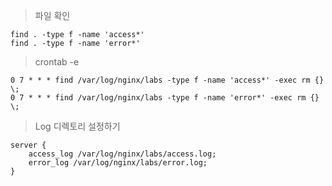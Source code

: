 > 파일 확인

```shell
find . -type f -name 'access*'
find . -type f -name 'error*'
```

> crontab -e

```shell
0 7 * * * find /var/log/nginx/labs -type f -name 'access*' -exec rm {} \;
0 7 * * * find /var/log/nginx/labs -type f -name 'error*' -exec rm {} \;
```

> Log 디렉토리 설정하기

```shell
server {
    access_log /var/log/nginx/labs/access.log;
    error_log /var/log/nginx/labs/error.log;
}
```
